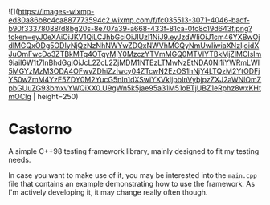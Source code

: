 ![](https://images-wixmp-ed30a86b8c4ca887773594c2.wixmp.com/f/fc035513-3071-4046-badf-b90f33378088/d8bg20s-8e707a39-a668-433f-81ca-0fc8c19d643f.png?token=eyJ0eXAiOiJKV1QiLCJhbGciOiJIUzI1NiJ9.eyJzdWIiOiJ1cm46YXBwOjdlMGQxODg5ODIyNjQzNzNhNWYwZDQxNWVhMGQyNmUwIiwiaXNzIjoidXJuOmFwcDo3ZTBkMTg4OTgyMjY0MzczYTVmMGQ0MTVlYTBkMjZlMCIsIm9iaiI6W1t7InBhdGgiOiJcL2ZcL2ZjMDM1NTEzLTMwNzEtNDA0Ni1iYWRmLWI5MGYzMzM3ODA4OFwvZDhiZzIwcy04ZTcwN2EzOS1hNjY4LTQzM2YtODFjYS0wZmM4YzE5ZDY0M2YucG5nIn1dXSwiYXVkIjpbInVybjpzZXJ2aWNlOmZpbGUuZG93bmxvYWQiXX0.U9gWn5k5jae95a31M51oBTjUBZ1eRphz8wxKHtmOClg | height=250)

# Castorno

A simple C++98 testing framework library, mainly designed to fit my testing needs.

In case you want to make use of it, you may be interested into the `main.cpp` file that contains
an example demonstrating how to use the framework. As I'm actively developing it, it may change really often
though.
